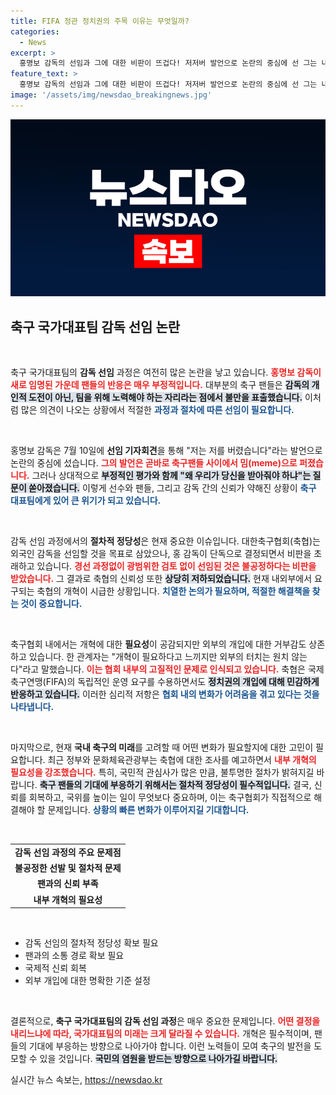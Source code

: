 ```yaml
---
title: FIFA 정관 정치권의 주목 이유는 무엇일까?
categories:
  - News
excerpt: >
  홍명보 감독의 선임과 그에 대한 비판이 뜨겁다! 저저버 발언으로 논란의 중심에 선 그는 내 인생 마지막 도전을 강조했지만 찬밥 신세. 정부의 개입 논란까지, 한국 축구의 미래는 어떻게 될까? 클릭으로 그 진실을 확인해보세요!
feature_text: >
  홍명보 감독의 선임과 그에 대한 비판이 뜨겁다! 저저버 발언으로 논란의 중심에 선 그는 내 인생 마지막 도전을 강조했지만 찬밥 신세. 정부의 개입 논란까지, 한국 축구의 미래는 어떻게 될까? 클릭으로 그 진실을 확인해보세요!
image: '/assets/img/newsdao_breakingnews.jpg'
---
```


<p><img src="/assets/img/newsdao_breakingnews.jpg" alt="implanttips 속보" /></p>

<h2 data-ke-size="size26">축구 국가대표팀 감독 선임 논란</h2>

<p data-ke-size="size16">&nbsp;</p>

<p>축구 국가대표팀의 <b>감독 선임</b> 과정은 여전히 많은 논란을 낳고 있습니다. <b><span style="color: #ee2323;">홍명보 감독이 새로 임명된 가운데 팬들의 반응은 매우 부정적입니다.</span></b> 대부분의 축구 팬들은 <b><span style="background-color: #21538527;">감독의 개인적 도전이 아닌, 팀을 위해 노력해야 하는 자리라는 점에서 불만을 표출했습니다.</span></b> 이처럼 많은 의견이 나오는 상황에서 적절한 <b><span style="color: #1a5490;">과정과 절차에 따른 선임이 필요합니다.</span></b> </p>

<p data-ke-size="size16">&nbsp;</p>

<p>홍명보 감독은 7월 10일에 <b>선임 기자회견</b>을 통해 "저는 저를 버렸습니다"라는 발언으로 논란의 중심에 섰습니다. <b><span style="color: #ee2323;">그의 발언은 곧바로 축구팬들 사이에서 밈(meme)으로 퍼졌습니다.</span></b> 그러나 상대적으로 <b><span style="background-color: #21538527;">부정적인 평가와 함께 "왜 우리가 당신을 받아줘야 하냐"는 질문이 쏟아졌습니다.</span></b> 이렇게 선수와 팬들, 그리고 감독 간의 신뢰가 약해진 상황이 <b><span style="color: #1a5490;">축구 대표팀에게 있어 큰 위기가 되고 있습니다.</span></b></p>

<p data-ke-size="size16">&nbsp;</p>

<p>감독 선임 과정에서의 <b>절차적 정당성</b>은 현재 중요한 이슈입니다. 대한축구협회(축협)는 외국인 감독을 선임할 것을 목표로 삼았으나, 홍 감독이 단독으로 결정되면서 비판을 초래하고 있습니다. <b><span style="color: #ee2323;">경선 과정없이 광범위한 검토 없이 선임된 것은 불공정하다는 비판을 받았습니다.</span></b> 그 결과로 축협의 신뢰성 또한 <b><span style="background-color: #21538527;">상당히 저하되었습니다.</span></b> 현재 내외부에서 요구되는 축협의 개혁이 시급한 상황입니다. <b><span style="color: #1a5490;">치열한 논의가 필요하며, 적절한 해결책을 찾는 것이 중요합니다.</span></b></p>

<p data-ke-size="size16">&nbsp;</p>

<p>축구협회 내에서는 개혁에 대한 <b>필요성</b>이 공감되지만 외부의 개입에 대한 거부감도 상존하고 있습니다. 한 관계자는 "개혁이 필요하다고 느끼지만 외부의 터치는 원치 않는다"라고 말했습니다. <b><span style="color: #ee2323;">이는 협회 내부의 고질적인 문제로 인식되고 있습니다.</span></b>  축협은 국제축구연맹(FIFA)의 독립적인 운영 요구를 수용하면서도 <b><span style="background-color: #21538527;">정치권의 개입에 대해 민감하게 반응하고 있습니다.</span></b> 이러한 심리적 저항은 <b><span style="color: #1a5490;">협회 내의 변화가 어려움을 겪고 있다는 것을 나타냅니다.</span></b></p>

<p data-ke-size="size16">&nbsp;</p>

<p>마지막으로, 현재 <b>국내 축구의 미래</b>를 고려할 때 어떤 변화가 필요할지에 대한 고민이 필요합니다. 최근 정부와 문화체육관광부는 축협에 대한 조사를 예고하면서 <b><span style="color: #ee2323;">내부 개혁의 필요성을 강조했습니다.</span></b> 특히, 국민적 관심사가 많은 만큼, 불투명한 절차가 밝혀지길 바랍니다. <b><span style="background-color: #21538527;">축구 팬들의 기대에 부응하기 위해서는 절차적 정당성이 필수적입니다.</span></b>  결국, 신뢰를 회복하고, 국위를 높이는 일이 무엇보다 중요하며, 이는 축구협회가 직접적으로 해결해야 할 문제입니다. <b><span style="color: #1a5490;">상황의 빠른 변화가 이루어지길 기대합니다.</span></b></p>

<p data-ke-size="size16">&nbsp;</p> 

<table style="width: 100%;">
  <tr>
    <td style="text-align: center; height: 17px;"><b>감독 선임 과정의 주요 문제점</b></td>
  </tr>
  <tr>
    <td style="text-align: center; height: 17px;"><b>불공정한 선발 및 절차적 문제</b></td>
  </tr>
  <tr>
    <td style="text-align: center; height: 17px;"><b>팬과의 신뢰 부족</b></td>
  </tr>
  <tr>
    <td style="text-align: center; height: 17px;"><b>내부 개혁의 필요성</b></td>
  </tr>
</table>

<p data-ke-size="size16">&nbsp;</p>

<ul>
  <li>감독 선임의 절차적 정당성 확보 필요</li>
  <li>팬과의 소통 경로 확보 필요</li>
  <li>국제적 신뢰 회복</li>
  <li>외부 개입에 대한 명확한 기준 설정</li>
</ul>

<p data-ke-size="size16">&nbsp;</p> 

<p>결론적으로, <b>축구 국가대표팀의 감독 선임 과정</b>은 매우 중요한 문제입니다. <b><span style="color: #ee2323;">어떤 결정을 내리느냐에 따라, 국가대표팀의 미래는 크게 달라질 수 있습니다.</span></b> 개혁은 필수적이며, 팬들의 기대에 부응하는 방향으로 나아가야 합니다. 이런 노력들이 모여 축구의 발전을 도모할 수 있을 것입니다. <b><span style="background-color: #21538527;">국민의 염원을 받드는 방향으로 나아가길 바랍니다.</span></b></p>
실시간 뉴스 속보는, <a href="https://newsdao.kr" rel="dofollow">https://newsdao.kr</a>


